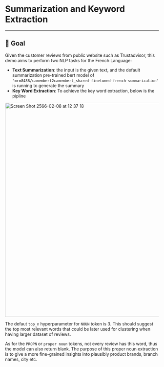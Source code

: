 # Summarization and Keyword Extraction
---

## 🏁 Goal
Given the customer reviews from public website such as Trustadvisor, this demo aims to perform two NLP tasks for the French Language:
- **Text Summarization**: the input is the given text, and the default summarization pre-trained bert model of `'mrm8488/camembert2camembert_shared-finetuned-french-summarization'` is running to generate the summary
- **Key Word Extraction**: To achieve the key word extraction, below is the pipline

<img width="700" alt="Screen Shot 2566-02-08 at 12 37 18" src="https://user-images.githubusercontent.com/78911624/217519988-d3d8a0f0-e381-494e-bd9a-f1a2e5f73597.png">


The defaut `top_n` hyperparameter for `NOUN` token is 3. This should suggest the top most relevant words that could be later used for clustering when having larger dataset of reviews.

As for the `PROPN` or `proper noun` tokens, not every review has this word, thus the model can also return blank. The purpose of this proper noun extraction is to give a more fine-grained insights into plausibly product brands, branch names, city etc.

